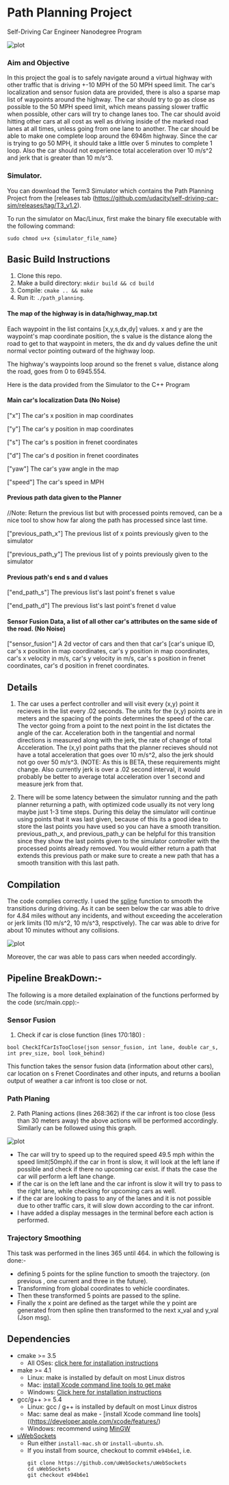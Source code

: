 # Path Planning Project
Self-Driving Car Engineer Nanodegree Program

![plot](./Capture.PNG)

### Aim and Objective 
In this project the goal is to safely navigate around a virtual highway with other traffic that is driving +-10 MPH of the 50 MPH speed limit. The car's localization and sensor fusion data are provided, there is also a sparse map list of waypoints around the highway. The car should try to go as close as possible to the 50 MPH speed limit, which means passing slower traffic when possible, other cars will try to change lanes too. The car should avoid hitting other cars at all cost as well as driving inside of the marked road lanes at all times, unless going from one lane to another. The car should be able to make one complete loop around the 6946m highway. Since the car is trying to go 50 MPH, it should take a little over 5 minutes to complete 1 loop. Also the car should not experience total acceleration over 10 m/s^2 and jerk that is greater than 10 m/s^3.

### Simulator.
You can download the Term3 Simulator which contains the Path Planning Project from the [releases tab (https://github.com/udacity/self-driving-car-sim/releases/tag/T3_v1.2).  

To run the simulator on Mac/Linux, first make the binary file executable with the following command:
```shell
sudo chmod u+x {simulator_file_name}
```

## Basic Build Instructions

1. Clone this repo.
2. Make a build directory: `mkdir build && cd build`
3. Compile: `cmake .. && make`
4. Run it: `./path_planning`.


#### The map of the highway is in data/highway_map.txt
Each waypoint in the list contains  [x,y,s,dx,dy] values. x and y are the waypoint's map coordinate position, the s value is the distance along the road to get to that waypoint in meters, the dx and dy values define the unit normal vector pointing outward of the highway loop.

The highway's waypoints loop around so the frenet s value, distance along the road, goes from 0 to 6945.554.


Here is the data provided from the Simulator to the C++ Program

#### Main car's localization Data (No Noise)

["x"] The car's x position in map coordinates

["y"] The car's y position in map coordinates

["s"] The car's s position in frenet coordinates

["d"] The car's d position in frenet coordinates

["yaw"] The car's yaw angle in the map

["speed"] The car's speed in MPH

#### Previous path data given to the Planner

//Note: Return the previous list but with processed points removed, can be a nice tool to show how far along
the path has processed since last time. 

["previous_path_x"] The previous list of x points previously given to the simulator

["previous_path_y"] The previous list of y points previously given to the simulator

#### Previous path's end s and d values 

["end_path_s"] The previous list's last point's frenet s value

["end_path_d"] The previous list's last point's frenet d value

#### Sensor Fusion Data, a list of all other car's attributes on the same side of the road. (No Noise)

["sensor_fusion"] A 2d vector of cars and then that car's [car's unique ID, car's x position in map coordinates, car's y position in map coordinates, car's x velocity in m/s, car's y velocity in m/s, car's s position in frenet coordinates, car's d position in frenet coordinates. 

## Details

1. The car uses a perfect controller and will visit every (x,y) point it recieves in the list every .02 seconds. The units for the (x,y) points are in meters and the spacing of the points determines the speed of the car. The vector going from a point to the next point in the list dictates the angle of the car. Acceleration both in the tangential and normal directions is measured along with the jerk, the rate of change of total Acceleration. The (x,y) point paths that the planner recieves should not have a total acceleration that goes over 10 m/s^2, also the jerk should not go over 50 m/s^3. (NOTE: As this is BETA, these requirements might change. Also currently jerk is over a .02 second interval, it would probably be better to average total acceleration over 1 second and measure jerk from that.

2. There will be some latency between the simulator running and the path planner returning a path, with optimized code usually its not very long maybe just 1-3 time steps. During this delay the simulator will continue using points that it was last given, because of this its a good idea to store the last points you have used so you can have a smooth transition. previous_path_x, and previous_path_y can be helpful for this transition since they show the last points given to the simulator controller with the processed points already removed. You would either return a path that extends this previous path or make sure to create a new path that has a smooth transition with this last path.

## Compilation

The code complies correctly. I used the [spline](https://kluge.in-chemnitz.de/opensource/spline/) function to smooth the transitions during driving. As it can be seen below the car was able to drive for 4.84 miles without any incidents, and without exceeding the acceleration or jerk limits (10 m/s^2, 10 m/s^3, respctively). 
The car was able to drive for about 10 minutes without any collisions. 

![plot](./Capture.PNG)

Moreover, the car was able to pass cars when needed accordingly. 



## Pipeline BreakDown:- 
The following is a more detailed explaination of the functions performed by the code (src/main.cpp):- 

### Sensor Fusion

1. Check if car is close function (lines 170:180) :
``` 
bool CheckIfCarIsTooClose(json sensor_fusion, int lane, double car_s, int prev_size, bool look_behind)
```

This function takes the sensor fusion data (information about other cars), car location on s Frenet Coordinates and other inputs, and returns a boolian output of weather a car infront is too close or not. 


### Path Planing

2. Path Planing actions (lines 268:362) 
if the car infront is too close (less than 30 meters away) the above actions will be performed accordingly. Similarly can be followed using this graph. 

![plot](./fsm.png)

- The car will try to speed up to the required speed 49.5 mph within the speed limit(50mph).if the car in front is slow, it will look at the left lane if possible and check if there no upcoming car exist. if thats the case the car will perform a left lane change. 
- if the car is on the left lane and the car infront is slow it will try to pass to the right lane, while checking for upcoming cars as well. 
- if the car are looking to pass to any of the lanes and it is not possible due to other traffic cars, it will slow down according to the car infront.   
- I have added a display messages in the terminal before each action is performed. 

### Trajectory Smoothing
This task was performed in the lines 365 until 464. in which the following is done:- 
- defining 5 points for the spline function to smooth the trajectory. (on previous , one current and three in the future). 
- Transforming from global coordinates to vehicle coordinates.
- Then these transformed 5 points are passed to the spline.
- Finally the x point are defined as the target while the y point are generated from then spline  then transformed to the next x_val and y_val (Json msg). 


## Dependencies

* cmake >= 3.5
  * All OSes: [click here for installation instructions](https://cmake.org/install/)
* make >= 4.1
  * Linux: make is installed by default on most Linux distros
  * Mac: [install Xcode command line tools to get make](https://developer.apple.com/xcode/features/)
  * Windows: [Click here for installation instructions](http://gnuwin32.sourceforge.net/packages/make.htm)
* gcc/g++ >= 5.4
  * Linux: gcc / g++ is installed by default on most Linux distros
  * Mac: same deal as make - [install Xcode command line tools]((https://developer.apple.com/xcode/features/)
  * Windows: recommend using [MinGW](http://www.mingw.org/)
* [uWebSockets](https://github.com/uWebSockets/uWebSockets)
  * Run either `install-mac.sh` or `install-ubuntu.sh`.
  * If you install from source, checkout to commit `e94b6e1`, i.e.
    ```
    git clone https://github.com/uWebSockets/uWebSockets 
    cd uWebSockets
    git checkout e94b6e1
    ```
